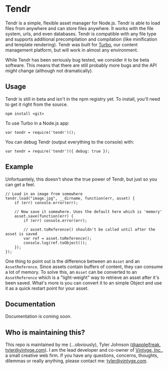 # Tendr

Tendr is a simple, flexible asset manager for Node.js. Tendr is able to load files from anywhere and can store files anywhere. It works with the file system, urls, and even databases. Tendr is compatible with any file type and supports additional precompilation and compilation (like minification and template rendering). Tendr was built for [Turbo](), our content management platform, but will work in almost any environment.

While Tendr has been seriously bug tested, we consider it to be beta software. This means that there are still probably more bugs and the API *might* change (although not dramatically).

## Usage

Tendr is still in beta and isn't in the npm registry yet. To install, you'll need to get it right from the source.

	npm install <git>

To use Turbo in a Node.js app:
	
	var tendr = require('tendr')();

You can debug Tendr (output everything to the console) with:

	var tendr = require('tendr')({ debug: true });

## Example

Unfortuantely, this doesn't show the true power of Tendr, but just so you can get a feel.

	// Load in an image from somewhere
	tendr.load("image.jpg", __dirname, function(err, asset) {
		if (err) console.error(err);
		
		// Now save it somewhere. Uses the default here which is 'memory'
		asset.save(function(err) {
			if (err) console.error(err);
			
			// asset.toReference() shouldn't be called until after the asset is saved
			var ref = asset.toReference();
			console.log(ref.toObject());
		});
	});

One thing to point out is the difference between an `Asset` and an `AssetReference`. Since assets contain buffers of content, they can consume a lot of memory. To solve this, an `Asset` can be converted to an `AssetReference` which is a "light-weight" way to retrieve an asset after it's been saved. What's more is you can convert it to an simple Object and use it as a quick restart point for your asset.

## Documentation

Documentation is coming soon.

## Who is maintaining this?

This repo is maintained by me (…obviously), Tyler Johnson ([@appleifreak](http://github.com/appleifreak), <tyler@vintyge.com>). I am the lead developer and co-owner of [Vintyge, Inc.](http://vintyge.com), a small creative web firm. If you have any questions, concerns, thoughts, dilemmas or really anything, please contact me: <tyler@vintyge.com>.